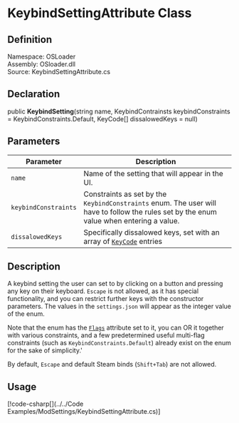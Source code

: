# KeybindSettingAttribute Class

## Definition
Namespace: OSLoader  
Assembly: OSloader.dll  
Source: KeybindSettingAttribute.cs  

## Declaration
public **KeybindSetting**(string name, KeybindContrainsts keybindConstraints = KeybindConstraints.Default, KeyCode[] dissalowedKeys = null)

## Parameters
Parameter | Description
-- | -
`name` | Name of the setting that will appear in the UI.
`keybindConstraints` | Constraints as set by the `KeybindConstraints` enum. The user will have to follow the rules set by the enum value when entering a value.
`dissalowedKeys` | Specifically dissalowed keys, set with an array of [`KeyCode`](https://docs.unity3d.com/ScriptReference/KeyCode.html) entries

## Description
A keybind setting the user can set to by clicking on a button and pressing any key on their keyboard. `Escape` is not allowed, as it has special functionality, and you can restrict further keys with the constructor parameters. The values in the `settings.json` will appear as the integer value of the enum. 

Note that the enum has the [`Flags`](https://learn.microsoft.com/en-us/dotnet/api/system.flagsattribute?view=net-8.0) attribute set to it, you can OR it together with various constraints, and a few predetermined useful multi-flag constraints (such as `KeybindConstraints.Default`) already exist on the enum for the sake of simplicity.'

By default, `Escape` and default Steam binds (`Shift+Tab`) are not allowed.

## Usage
[!code-csharp[](../../Code Examples/ModSettings/KeybindSettingAttribute.cs)]
